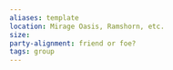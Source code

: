 ```yaml
---
aliases: template
location: Mirage Oasis, Ramshorn, etc. 
size: 
party-alignment: friend or foe? 
tags: group
---
```


